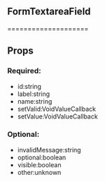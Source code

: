 
## FormTextareaField
====================
## Props


### Required:
 - id:string
 - label:string
 - name:string
 - setValid:VoidValueCallback<boolean>
 - setValue:VoidValueCallback<string>

### Optional:
 - invalidMessage:string
 - optional:boolean
 - visible:boolean
 - other:unknown